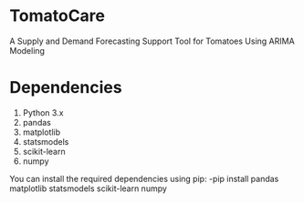 # TomatoCare
A Supply and Demand Forecasting Support Tool for Tomatoes Using ARIMA Modeling

# Dependencies
1. Python 3.x
2. pandas
3. matplotlib
4. statsmodels
5. scikit-learn
6. numpy

You can install the required dependencies using pip:
-pip install pandas matplotlib statsmodels scikit-learn numpy

